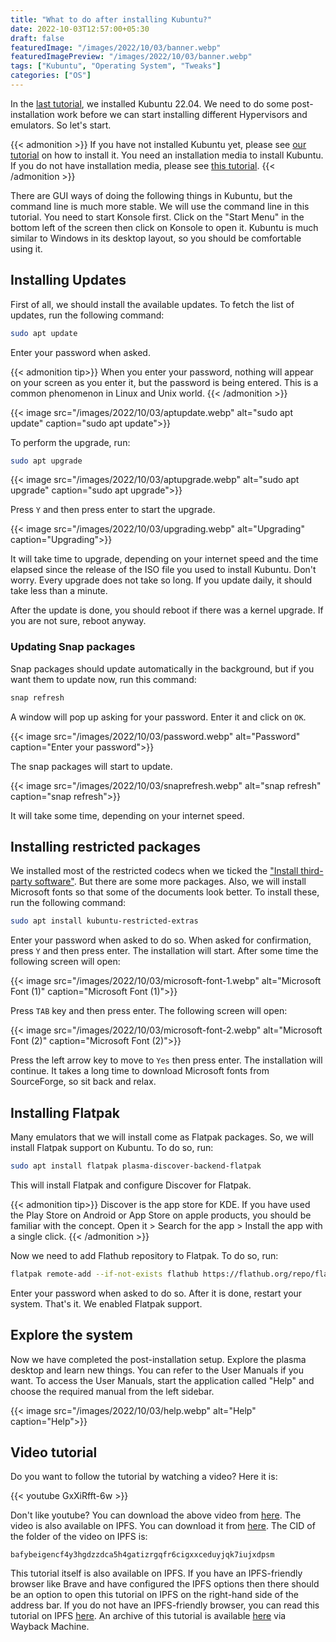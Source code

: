 ```yaml
---
title: "What to do after installing Kubuntu?"
date: 2022-10-03T12:57:00+05:30
draft: false
featuredImage: "/images/2022/10/03/banner.webp"
featuredImagePreview: "/images/2022/10/03/banner.webp"
tags: ["Kubuntu", "Operating System", "Tweaks"]
categories: ["OS"]
---
```


In the [last tutorial](/install-kubuntu), we installed Kubuntu 22.04. We need to do some post-installation work before we can start installing different Hypervisors and emulators. So let's start.

{{< admonition >}}
If you have not installed Kubuntu yet, please see [our tutorial](/install-kubuntu) on how to install it. You need an installation media to install Kubuntu. If you do not have installation media, please see [this tutorial](/create-kubuntu-installation-media).
{{< /admonition >}}

There are GUI ways of doing the following things in Kubuntu, but the command line is much more stable. We will use the command line in this tutorial. You need to start Konsole first. Click on the "Start Menu" in the bottom left of the screen then click on Konsole to open it. Kubuntu is much similar to Windows in its desktop layout, so you should be comfortable using it.

## Installing Updates

First of all, we should install the available updates. To fetch the list of updates, run the following command:

```bash
sudo apt update
```

Enter your password when asked.

{{< admonition tip>}}
When you enter your password, nothing will appear on your screen as you enter it, but the password is being entered. This is a common phenomenon in Linux and Unix world.
{{< /admonition >}}

{{< image src="/images/2022/10/03/aptupdate.webp" alt="sudo apt update" caption="sudo apt update">}}

To perform the upgrade, run:

```bash
sudo apt upgrade
```

{{< image src="/images/2022/10/03/aptupgrade.webp" alt="sudo apt upgrade" caption="sudo apt upgrade">}}

Press `Y` and then press enter to start the upgrade.

{{< image src="/images/2022/10/03/upgrading.webp" alt="Upgrading" caption="Upgrading">}}

It will take time to upgrade, depending on your internet speed and the time elapsed since the release of the ISO file you used to install Kubuntu. Don't worry. Every upgrade does not take so long. If you update daily, it should take less than a minute.

After the update is done, you should reboot if there was a kernel upgrade. If you are not sure, reboot anyway.

### Updating Snap packages

Snap packages should update automatically in the background, but if you want them to update now, run this command:

```bash
snap refresh
```

A window will pop up asking for your password. Enter it and click on `OK`.

{{< image src="/images/2022/10/03/password.webp" alt="Password" caption="Enter your password">}}

The snap packages will start to update.

{{< image src="/images/2022/10/03/snaprefresh.webp" alt="snap refresh" caption="snap refresh">}}

It will take some time, depending on your internet speed.

## Installing restricted packages

We installed most of the restricted codecs when we ticked the ["Install third-party software"](/install-kubuntu/#updates-and-other-software). But there are some more packages. Also, we will install Microsoft fonts so that some of the documents look better. To install these, run the following command:

```bash
sudo apt install kubuntu-restricted-extras
```

Enter your password when asked to do so. When asked for confirmation, press `Y` and then press enter. The installation will start. After some time the following screen will open:

{{< image src="/images/2022/10/03/microsoft-font-1.webp" alt="Microsoft Font (1)" caption="Microsoft Font (1)">}}

Press `TAB` key and then press enter. The following screen will open:

{{< image src="/images/2022/10/03/microsoft-font-2.webp" alt="Microsoft Font (2)" caption="Microsoft Font (2)">}}

Press the left arrow key to move to `Yes` then press enter. The installation will continue. It takes a long time to download Microsoft fonts from SourceForge, so sit back and relax.

## Installing Flatpak

Many emulators that we will install come as Flatpak packages. So, we will install Flatpak support on Kubuntu. To do so, run:

```bash
sudo apt install flatpak plasma-discover-backend-flatpak
```

This will install Flatpak and configure Discover for Flatpak.

{{< admonition tip>}}
Discover is the app store for KDE. If you have used the Play Store on Android or App Store on apple products, you should be familiar with the concept. Open it > Search for the app > Install the app with a single click.
{{< /admonition >}}

Now we need to add Flathub repository to Flatpak. To do so, run:

```bash
flatpak remote-add --if-not-exists flathub https://flathub.org/repo/flathub.flatpakrepo
```

Enter your password when asked to do so. After it is done, restart your system. That's it. We enabled Flatpak support.

## Explore the system

Now we have completed the post-installation setup. Explore the plasma desktop and learn new things. You can refer to the User Manuals if you want. To access the User Manuals, start the application called "Help" and choose the required manual from the left sidebar.

{{< image src="/images/2022/10/03/help.webp" alt="Help" caption="Help">}}

## Video tutorial

Do you want to follow the tutorial by watching a video? Here it is:

{{< youtube GxXiRfft-6w >}}

Don't like youtube? You can download the above video from [here](https://link.storjshare.io/jufpdsrfdlu6zxdaf3gslyag2n7a/virtualhub-setup-videos%2FOS%2FWhat%20to%20do%20after%20installing%20Kubuntu.mp4?download=true). The video is also available on IPFS. You can download it from [here](https://bafybeigencf4y3hgdzzdca5h4gatizrgqfr6cigxxceduyjqk7iujxdpsm.ipfs.w3s.link/What%20to%20do%20after%20installing%20Kubuntu.mp4). The CID of the folder of the video on IPFS is:

```
bafybeigencf4y3hgdzzdca5h4gatizrgqfr6cigxxceduyjqk7iujxdpsm
```

This tutorial itself is also available on IPFS. If you have an IPFS-friendly browser like Brave and have configured the IPFS options then there should be an option to open this tutorial on IPFS on the right-hand side of the address bar. If you do not have an IPFS-friendly browser, you can read this tutorial on IPFS [here](https://setup-virtualhub-eu-org.ipns.dweb.link/kubuntu-post-installation/). An archive of this tutorial is available [here](https://web.archive.org/web/20221003103804/https://setup.virtualhub.eu.org/kubuntu-post-installation/) via Wayback Machine.
